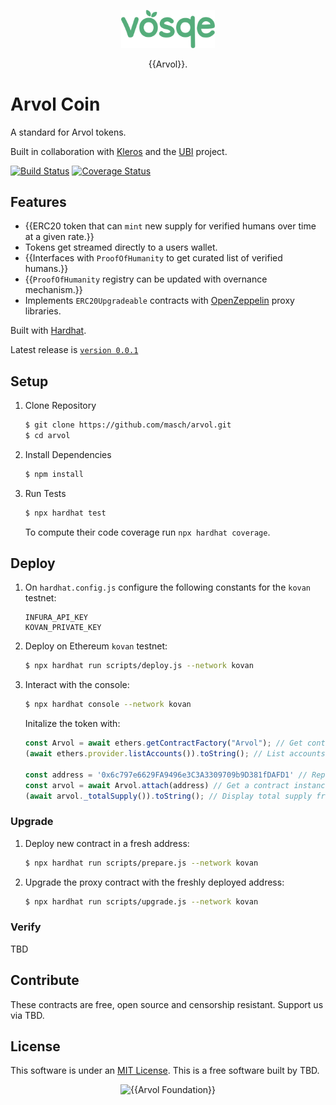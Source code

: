 <p align="center">
<img src="docs/logo/arvol_token.svg" width="150" title="{{Arvol Dapp Screenshot 2020}}">
</p>

<p align="center">
{{Arvol}}.
</p>

# Arvol Coin

A standard for Arvol tokens. 

Built in collaboration with [Kleros](https://github.com/kleros) and the [UBI](https://github.com/DemocracyEarth/ubi) project.

[![Build Status](https://travis-ci.com/masch/arvol.svg?branch=main)](https://travis-ci.com/masch/arvol) [![Coverage Status](https://coveralls.io/repos/github/masch/arvol/badge.svg?branch=main)](https://coveralls.io/github/masch/arvol?branch=main)

## Features

- {{ERC20 token that can `mint` new supply for verified humans over time at a given rate.}}
- Tokens get streamed directly to a users wallet.
- {{Interfaces with `ProofOfHumanity` to get curated list of verified humans.}}
- {{`ProofOfHumanity` registry can be updated with overnance mechanism.}}
- Implements `ERC20Upgradeable` contracts with [OpenZeppelin](https://github.com/openzeppelin) proxy libraries.

Built with [Hardhat](https://github.com/nomiclabs/hardhat). 

Latest release is [`version 0.0.1`](https://github.com/masch/arvol/releases)

## Setup

1. Clone Repository

    ```sh
    $ git clone https://github.com/masch/arvol.git
    $ cd arvol
    ```

2. Install Dependencies

    ```sh
    $ npm install
    ```

3. Run Tests

    ```sh
    $ npx hardhat test
    ```

    To compute their code coverage run `npx hardhat coverage`.

## Deploy

1. On `hardhat.config.js` configure the following constants for the `kovan` testnet:

    ```
    INFURA_API_KEY
    KOVAN_PRIVATE_KEY
    ```

2. Deploy on Ethereum `kovan` testnet: 

    ```sh
    $ npx hardhat run scripts/deploy.js --network kovan
    ```
3. Interact with the console:

    ```sh
    $ npx hardhat console --network kovan
    ```

    Initalize the token with:

    ```js
    const Arvol = await ethers.getContractFactory("Arvol"); // Get contract deployed
    (await ethers.provider.listAccounts()).toString(); // List accounts on the provider

    const address = '0x6c797e6629FA9496e3C3A3309709b9D381fDAFD1' // Replace with your token address
    const arvol = await Arvol.attach(address) // Get a contract instance
    (await arvol._totalSupply()).toString(); // Display total supply from account attached
    ```

### Upgrade

1. Deploy new contract in a fresh address:

    ```sh
    $ npx hardhat run scripts/prepare.js --network kovan
    ```

2. Upgrade the proxy contract with the freshly deployed address: 

    ```sh
    $ npx hardhat run scripts/upgrade.js --network kovan
    ```

### Verify

TBD

## Contribute

These contracts are free, open source and censorship resistant. Support us via TBD.

## License

This software is under an [MIT License](LICENSE.md). This is a free software built by TBD.

<p align="center">
<img src="docs/democracy-earth.png" width="400" title="{{Arvol Foundation}}">
</p>
